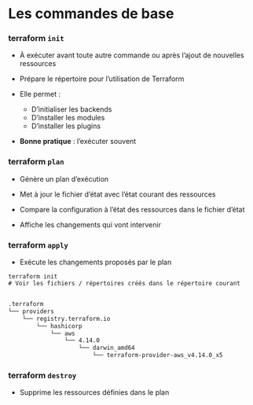 

# Les commandes de base

### terraform `init`

- À exécuter avant toute autre commande ou après l’ajout de nouvelles ressources

- Prépare le répertoire pour l’utilisation de Terraform

- Elle permet :
    - D’initialiser les backends 
    - D’installer les modules
    - D’installer les plugins

- **Bonne pratique** : l’exécuter souvent


### terraform `plan`

- Génère un plan d’exécution

- Met à jour le fichier d’état avec l’état courant des ressources

- Compare la configuration à l’état des ressources dans le fichier d’état

- Affiche les changements qui vont intervenir


### terraform `apply`

- Exécute les changements proposés par le plan 



~~~~~~~~~~~~~~~~~~~~~~~~~~~~~~~~~~~~~~~~~~ {.zsh}
terraform init
# Voir les fichiers / répertoires créés dans le répertoire courant
~~~~~~~~~~~~~~~~~~~~~~~~~~~~~~~~~~~~~~~~~~

```bash

.terraform
└── providers
    └── registry.terraform.io
        └── hashicorp
            └── aws
                └── 4.14.0
                    └── darwin_amd64
                        └── terraform-provider-aws_v4.14.0_x5

```

### terraform `destroy`

- Supprime les ressources définies dans le plan


